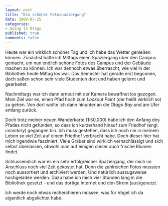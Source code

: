```yaml
--- 
layout: post
title: "Ein schöner Fotospaziergang"
date: 2009-07-25
categories: 
- Going to Otago
published: true
comments: false
---
```

Heute war ein wirklich schöner Tag und ich habe das Wetter genießen können.
Zunächst hatte ich Mittags einen Spaziergang über den Campus gemacht, um nun endlich schöne Fotos des Campus und der Gebäude machen zu können.
Ich war dennoch etwas überrascht, wie viel in der Bibliothek heute Mittag los war.
Das Semester hat gerade erst begonnen, doch saßen schon sehr viele Studenten dort und haben gelernt und gearbeitet.

<!--more-->

Nachmittags war ich dann erneut mit der Kamera bewaffnet los gezogen.
Mein Ziel war es, einen Pfad hoch zum *Lookout Point* (der heißt wirklich so) zu gehen.
Von dort wollte ich dann hinunter an die *Otago Bay* und am Ufer entlang zurück.

Doch trotz meiner neuen Wanderkarte (1:50.000) habe ich den Anfang des Pfades nicht gefunden, so dass ich kurzerhand hinauf zum Friedhof (engl. *cemetery*) gegangen bin.
Ich muss gestehen, dass ich noch nie in meinem Leben so viel Zeit auf einem Friedhof verbracht habe.
Doch dieser hier hat mich irgendwie fasziniert.
Viele Gräber sind wirklich vernachlässigt und sich selbst überlassen, obwohl man auf einigen dieser auch frische Blumen findet.

Schlussendlich war es ein sehr erfolgreicher Spaziergang, der mich im Anschluss noch viel Zeit gekostet hat.
Denn die zahlreichen Fotos mussten noch aussortiert und archiviert werden.
Und natürlich auszugsweise hochgeladen werden.
Dazu habe ich mich vier Stunden lang in die Bibliothek gesetzt - und das dortige Internet und den Strom (aus)genutzt.

Ich werde noch etwas recherchieren müssen, was für Vögel ich da eigentlich abgelichtet habe.
